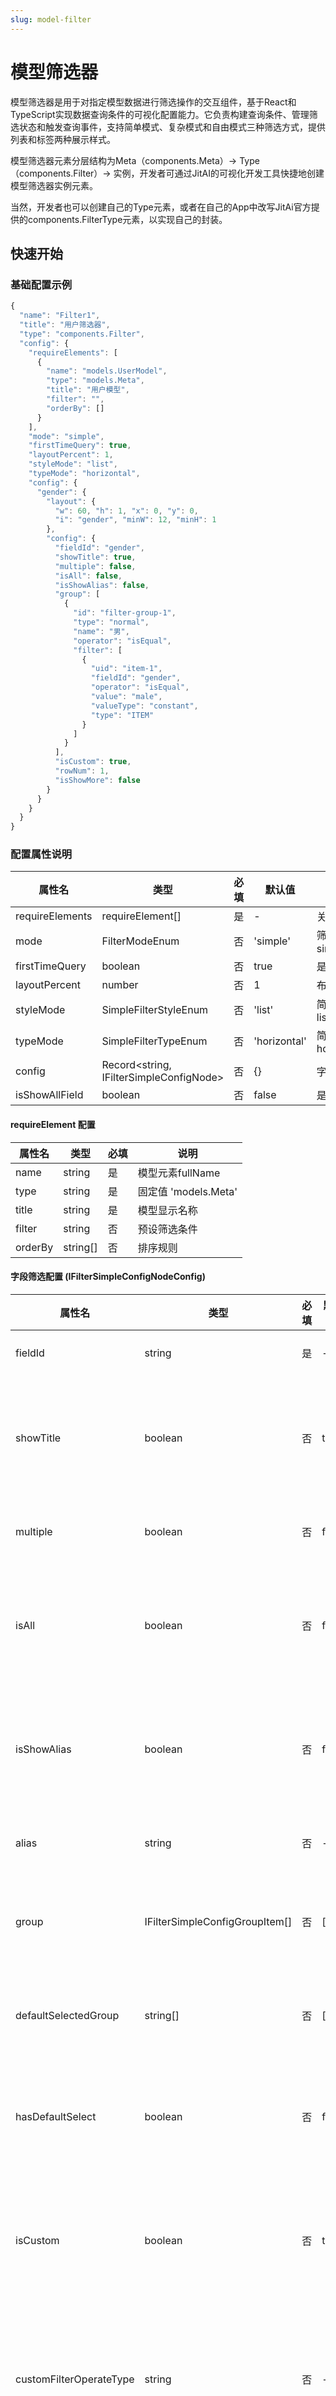 ```yaml
---
slug: model-filter
---
```

# 模型筛选器
模型筛选器是用于对指定模型数据进行筛选操作的交互组件，基于React和TypeScript实现数据查询条件的可视化配置能力。它负责构建查询条件、管理筛选状态和触发查询事件，支持简单模式、复杂模式和自由模式三种筛选方式，提供列表和标签两种展示样式。

模型筛选器元素分层结构为Meta（components.Meta）→ Type（components.Filter）→ 实例，开发者可通过JitAI的可视化开发工具快捷地创建模型筛选器实例元素。

当然，开发者也可以创建自己的Type元素，或者在自己的App中改写JitAi官方提供的components.FilterType元素，以实现自己的封装。

## 快速开始
### 基础配置示例
```typescript title="基本使用示例"
{
  "name": "Filter1",
  "title": "用户筛选器",
  "type": "components.Filter", 
  "config": {
    "requireElements": [
      {
        "name": "models.UserModel",
        "type": "models.Meta",
        "title": "用户模型",
        "filter": "",
        "orderBy": []
      }
    ],
    "mode": "simple",
    "firstTimeQuery": true,
    "layoutPercent": 1,
    "styleMode": "list",
    "typeMode": "horizontal",
    "config": {
      "gender": {
        "layout": {
          "w": 60, "h": 1, "x": 0, "y": 0,
          "i": "gender", "minW": 12, "minH": 1
        },
        "config": {
          "fieldId": "gender",
          "showTitle": true,
          "multiple": false,
          "isAll": false,
          "isShowAlias": false,
          "group": [
            {
              "id": "filter-group-1",
              "type": "normal",
              "name": "男",
              "operator": "isEqual",
              "filter": [
                {
                  "uid": "item-1",
                  "fieldId": "gender",
                  "operator": "isEqual",
                  "value": "male",
                  "valueType": "constant",
                  "type": "ITEM"
                }
              ]
            }
          ],
          "isCustom": true,
          "rowNum": 1,
          "isShowMore": false
        }
      }
    }
  }
}
```

### 配置属性说明
| 属性名 | 类型 | 必填 | 默认值 | 说明 |
|--------|------|------|--------|------|
| requireElements | requireElement[] | 是 | - | 关联的模型元素配置 |
| mode | FilterModeEnum | 否 | 'simple' | 筛选模式：simple/complex/free |
| firstTimeQuery | boolean | 否 | true | 是否首次加载时查询 |
| layoutPercent | number | 否 | 1 | 布局百分比 |
| styleMode | SimpleFilterStyleEnum | 否 | 'list' | 简单模式样式：list/tag |
| typeMode | SimpleFilterTypeEnum | 否 | 'horizontal' | 简单模式类型：horizontal/vertical |
| config | Record&lt;string, IFilterSimpleConfigNode&gt; | 否 | \{\} | 字段筛选配置 |
| isShowAllField | boolean | 否 | false | 是否显示所有字段 |

#### requireElement 配置
| 属性名 | 类型 | 必填 | 说明 |
|--------|------|------|------|
| name | string | 是 | 模型元素fullName |
| type | string | 是 | 固定值 'models.Meta' |
| title | string | 是 | 模型显示名称 |
| filter | string | 否 | 预设筛选条件 |
| orderBy | string[] | 否 | 排序规则 |

#### 字段筛选配置 (IFilterSimpleConfigNodeConfig)
| 属性名 | 类型 | 必填 | 默认值 | 说明 |
|--------|------|------|--------|------|
| fieldId | string | 是 | - | 字段ID |
| showTitle | boolean | 否 | true | 是否显示字段标题 |
| multiple | boolean | 否 | false | 是否多选 |
| isAll | boolean | 否 | false | 是否包含全部选项 |
| isShowAlias | boolean | 否 | false | 是否显示字段别名 |
| alias | string | 否 | - | 字段别名 |
| group | IFilterSimpleConfigGroupItem[] | 否 | [] | 筛选分组配置 |
| defaultSelectedGroup | string[] | 否 | [] | 默认选中分组 |
| hasDefaultSelect | boolean | 否 | false | 是否有默认选择 |
| isCustom | boolean | 否 | true | 是否支持自定义筛选 |
| customFilterOperateType | string | 否 | - | 自定义筛选操作类型 |
| customFilterInfo | IFilterCompItem[] | 否 | [] | 自定义筛选信息 |
| placeholder | string | 否 | - | 占位符文本 |
| rowNum | number | 否 | 1 | 显示行数 |
| isShowMore | boolean | 否 | false | 是否显示更多选项 |
| isFuzzyQuery | boolean | 否 | false | 是否支持模糊查询 |

## 变量
### filter
筛选条件变量，存储当前组件的所有筛选条件。

| 属性 | 类型 | 说明 |
|------|------|------|
| 名称 | filter | 变量名 |
| 类型 | QFilter | 查询筛选条件类型 |
| 泛型 | 关联模型 | 指向requireElements中指定的模型 |
| 只读 | true | 变量为只读，由组件内部维护 |

**使用示例**：
```typescript title="获取筛选条件"
// 获取当前筛选条件
const currentFilter = this.filter.value;

// 在其他组件中引用筛选条件
{
  "dataSource": {
    "filter": "{{Filter1.filter}}"
  }
}
```

## 方法
### reset
重置筛选器所有筛选条件为初始状态。

```typescript title="重置筛选器"
await this.reset();
```

### runCode
执行JavaScript代码字符串，代码在页面上下文中运行。

**参数**：
| 参数名 | 类型 | 必填 | 说明 |
|--------|------|------|------|
| code | string | 是 | 要执行的JavaScript代码 |

**返回值**：any - 代码执行结果

```typescript title="执行动态代码"
// 获取筛选条件
const filterValue = this.runCode('this.filter.value');

// 执行复杂逻辑
const result = this.runCode(`
  const condition = this.filter.value;
  return condition ? '有筛选条件' : '无筛选条件';
`);
```

### setConfig
更新组件配置。

**参数**：
| 参数名 | 类型 | 必填 | 说明 |
|--------|------|------|------|
| next | Partial&lt;T&gt; | 是 | 新配置对象 |
| clean | boolean | 否 | 是否完全替换配置 |

```typescript title="动态修改配置"
this.setConfig({
  styleMode: "tag",
  typeMode: "vertical"
});
```

### publishEvent
发布组件事件。

**参数**：
| 参数名 | 类型 | 必填 | 说明 |
|--------|------|------|------|
| name | string | 是 | 事件名称 |
| ex | Record&lt;string, any&gt; | 否 | 事件额外数据 |

```typescript title="发布自定义事件"
await this.publishEvent('customFilter', { 
  filterType: 'advanced',
  data: filterData 
});
```

### subscribeEvent
订阅组件事件。

**参数**：
| 参数名 | 类型 | 必填 | 说明 |
|--------|------|------|------|
| name | string | 是 | 事件名称 |
| evtCb | Function | 是 | 事件回调函数 |
| unSubscribeExist | boolean | 否 | 是否取消已存在订阅 |

**返回值**：string - 事件处理器ID

```typescript title="订阅筛选事件"
const handlerId = this.subscribeEvent('afterFilter', async (data) => {
  console.log('筛选条件:', data.filter.value);
});
```

### unSubscribeEvent
取消事件订阅。

**参数**：
| 参数名 | 类型 | 必填 | 说明 |
|--------|------|------|------|
| id | string | 是 | 事件处理器ID |

### destroy
销毁组件实例，清理所有资源和事件订阅。

### getPermConfig
获取组件权限配置。

**返回值**：Record&lt;string, any&gt; | undefined - 权限配置对象

## 事件
### afterFilter
查询后事件，在筛选条件发生变化并完成查询后触发。

| 属性 | 类型 | 说明 |
|------|------|------|
| 事件名称 | afterFilter | 固定事件名 |
| 数据参数 | filter | 当前筛选条件 |
| 触发时机 | 筛选条件变化并查询完成后 |

```typescript title="事件处理示例"
// 订阅筛选后事件
this.subscribeEvent('afterFilter', async (data) => {
  console.log('筛选条件:', data.filter.value);
  // 更新其他组件数据
  await this.Table1.refresh();
});
```

## 属性
### name
组件实例名称。

- **类型**：string

### title
组件显示标题。

- **类型**：string

### type
组件类型标识。

- **类型**：string

### showTitle
是否显示标题。

- **类型**：boolean

### config
组件配置对象。

- **类型**：T

### app
应用实例引用。

- **类型**：App

### page
页面实例引用。

- **类型**：BasePage

## 高级特性
### 多模式支持
```typescript title="复杂模式配置"
{
  "mode": "complex",
  "layoutPercent": 1,
  "config": {
    "fieldId": {
      "layout": { /* 布局配置 */ },
      "config": {
        "fieldId": "userName",
        "isShowAlias": true,
        "alias": "用户名称"
      }
    }
  }
}
```

### 自定义筛选条件
```typescript title="自定义筛选配置"
{
  "customFilterInfo": [
    {
      "uid": "custom-1",
      "fieldId": "age",
      "operator": "gt",
      "value": 18,
      "valueType": "constant",
      "type": "ITEM"
    }
  ]
}
```

### 动态字段生成
当设置`isShowAllField: true`时，组件会自动根据关联模型的字段定义生成筛选配置，排除不支持筛选的字段类型（图片、富文本、定位、附件、子表）。